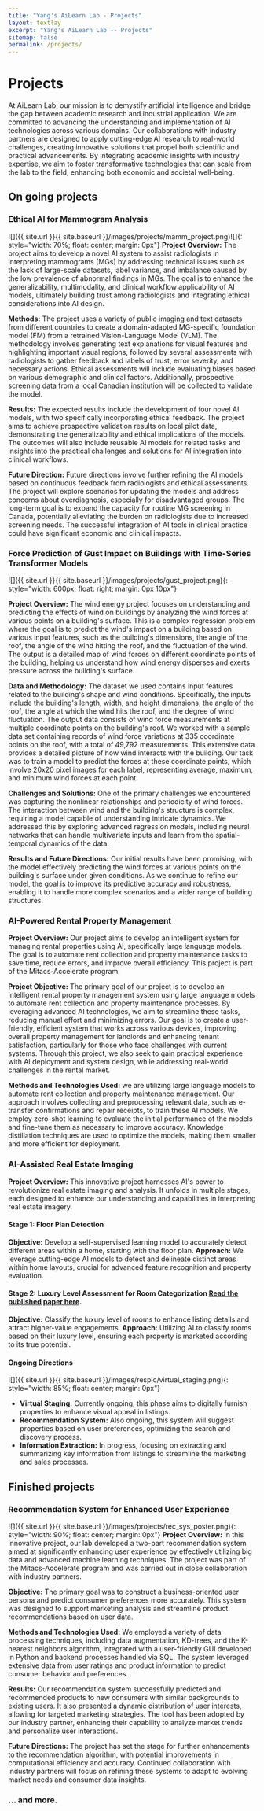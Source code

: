 ```yaml
---
title: "Yang's AiLearn Lab - Projects"
layout: textlay
excerpt: "Yang's AiLearn Lab -- Projects"
sitemap: false
permalink: /projects/
---
```


# Projects

At AiLearn Lab, our mission is to demystify artificial intelligence and bridge the gap between academic research and industrial application. We are committed to advancing the understanding and implementation of AI technologies across various domains. Our collaborations with industry partners are designed to apply cutting-edge AI research to real-world challenges, creating innovative solutions that propel both scientific and practical advancements. By integrating academic insights with industry expertise, we aim to foster transformative technologies that can scale from the lab to the field, enhancing both economic and societal well-being.


## On going projects

### Ethical AI for Mammogram Analysis
![]({{ site.url }}{{ site.baseurl }}/images/projects/mamm_project.png)![]{: style="width: 70%; float: center; margin: 0px"}
**Project Overview:** The project aims to develop a novel AI system to assist radiologists in interpreting mammograms (MGs) by addressing technical issues such as the lack of large-scale datasets, label variance, and imbalance caused by the low prevalence of abnormal findings in MGs. The goal is to enhance the generalizability, multimodality, and clinical workflow applicability of AI models, ultimately building trust among radiologists and integrating ethical considerations into AI design.

**Methods:** The project uses a variety of public imaging and text datasets from different countries to create a domain-adapted MG-specific foundation model (FM) from a retrained Vision-Language Model (VLM). The methodology involves generating text explanations for visual features and highlighting important visual regions, followed by several assessments with radiologists to gather feedback and labels of trust, error severity, and necessary actions. Ethical assessments will include evaluating biases based on various demographic and clinical factors. Additionally, prospective screening data from a local Canadian institution will be collected to validate the model.

**Results:** The expected results include the development of four novel AI models, with two specifically incorporating ethical feedback. The project aims to achieve prospective validation results on local pilot data, demonstrating the generalizability and ethical implications of the models. The outcomes will also include reusable AI models for related tasks and insights into the practical challenges and solutions for AI integration into clinical workflows.

**Future Direction:** Future directions involve further refining the AI models based on continuous feedback from radiologists and ethical assessments. The project will explore scenarios for updating the models and address concerns about overdiagnosis, especially for disadvantaged groups. The long-term goal is to expand the capacity for routine MG screening in Canada, potentially alleviating the burden on radiologists due to increased screening needs. The successful integration of AI tools in clinical practice could have significant economic and clinical impacts.

### Force Prediction of Gust Impact on Buildings with Time-Series Transformer Models
![]({{ site.url }}{{ site.baseurl }}/images/projects/gust_project.png){: style="width: 600px; float: right; margin: 0px 10px"}

**Project Overview:** The wind energy project focuses on understanding and predicting the effects of wind on buildings by analyzing the wind forces at various points on a building's surface. This is a complex regression problem where the goal is to predict the wind's impact on a building based on various input features, such as the building's dimensions, the angle of the roof, the angle of the wind hitting the roof, and the fluctuation of the wind. The output is a detailed map of wind forces on different coordinate points of the building, helping us understand how wind energy disperses and exerts pressure across the building's surface.

**Data and Methodology:** The dataset we used contains input features related to the building's shape and wind conditions. Specifically, the inputs include the building's length, width, and height dimensions, the angle of the roof, the angle at which the wind hits the roof, and the degree of wind fluctuation. The output data consists of wind force measurements at multiple coordinate points on the building's roof. We worked with a sample data set containing records of wind force variations at 335 coordinate points on the roof, with a total of 49,792 measurements. This extensive data provides a detailed picture of how wind interacts with the building. Our task was to train a model to predict the forces at these coordinate points, which involve 20x20 pixel images for each label, representing average, maximum, and minimum wind forces at each point.

**Challenges and Solutions:** One of the primary challenges we encountered was capturing the nonlinear relationships and periodicity of wind forces. The interaction between wind and the building's structure is complex, requiring a model capable of understanding intricate dynamics. We addressed this by exploring advanced regression models, including neural networks that can handle multivariate inputs and learn from the spatial-temporal dynamics of the data.

**Results and Future Directions:** Our initial results have been promising, with the model effectively predicting the wind forces at various points on the building's surface under given conditions. As we continue to refine our model, the goal is to improve its predictive accuracy and robustness, enabling it to handle more complex scenarios and a wider range of building structures.


### AI-Powered Rental Property Management
**Project Overview:** Our project aims to develop an intelligent system for managing rental properties using AI, specifically large language models. The goal is to automate rent collection and property maintenance tasks to save time, reduce errors, and improve overall efficiency. This project is part of the Mitacs-Accelerate program.

**Project Objective:** The primary goal of our project is to develop an intelligent rental property management system using large language models to automate rent collection and property maintenance processes. By leveraging advanced AI technologies, we aim to streamline these tasks, reducing manual effort and minimizing errors. Our goal is to create a user-friendly, efficient system that works across various devices, improving overall property management for landlords and enhancing tenant satisfaction, particularly for those who face challenges with current systems. Through this project, we also seek to gain practical experience with AI deployment and system design, while addressing real-world challenges in the rental market.

**Methods and Technologies Used:** we are utilizing large language models to automate rent collection and property maintenance management. Our approach involves collecting and preprocessing relevant data, such as e-transfer confirmations and repair receipts, to train these AI models. We employ zero-shot learning to evaluate the initial performance of the models and fine-tune them as necessary to improve accuracy. Knowledge distillation techniques are used to optimize the models, making them smaller and more efficient for deployment.

### AI-Assisted Real Estate Imaging

**Project Overview:** This innovative project harnesses AI's power to revolutionize real estate imaging and analysis. It unfolds in multiple stages, each designed to enhance our understanding and capabilities in interpreting real estate imagery.

#### Stage 1: Floor Plan Detection
**Objective:** Develop a self-supervised learning model to accurately detect different areas within a home, starting with the floor plan.
**Approach:** We leverage cutting-edge AI models to detect and delineate distinct areas within home layouts, crucial for advanced feature recognition and property evaluation.

#### Stage 2: Luxury Level Assessment for Room Categorization [Read the published paper here](https://ieeexplore.ieee.org/stamp/stamp.jsp?arnumber=10444335).
**Objective:** Classify the luxury level of rooms to enhance listing details and attract higher-value engagements.
**Approach:** Utilizing AI to classify rooms based on their luxury level, ensuring each property is marketed according to its true potential.

#### Ongoing Directions
![]({{ site.url }}{{ site.baseurl }}/images/respic/virtual_staging.png){: style="width: 85%; float: center; margin: 0px"}
- **Virtual Staging:** Currently ongoing, this phase aims to digitally furnish properties to enhance visual appeal in listings.
- **Recommendation System:** Also ongoing, this system will suggest properties based on user preferences, optimizing the search and discovery process.
- **Information Extraction:** In progress, focusing on extracting and summarizing key information from listings to streamline the marketing and sales processes.





## Finished projects

### Recommendation System for Enhanced User Experience
![]({{ site.url }}{{ site.baseurl }}/images/projects/rec_sys_poster.png){: style="width: 90%; float: center; margin: 0px"}
**Project Overview:** In this innovative project, our lab developed a two-part recommendation system aimed at significantly enhancing user experience by effectively utilizing big data and advanced machine learning techniques. The project was part of the Mitacs-Accelerate program and was carried out in close collaboration with industry partners.

**Objective:** The primary goal was to construct a business-oriented user persona and predict consumer preferences more accurately. This system was designed to support marketing analysis and streamline product recommendations based on user data.

**Methods and Technologies Used:** We employed a variety of data processing techniques, including data augmentation, KD-trees, and the K-nearest neighbors algorithm, integrated with a user-friendly GUI developed in Python and backend processes handled via SQL. The system leveraged extensive data from user ratings and product information to predict consumer behavior and preferences.

**Results:** Our recommendation system successfully predicted and recommended products to new consumers with similar backgrounds to existing users. It also presented a dynamic distribution of user interests, allowing for targeted marketing strategies. The tool has been adopted by our industry partner, enhancing their capability to analyze market trends and personalize user interactions.

**Future Directions:** The project has set the stage for further enhancements to the recommendation algorithm, with potential improvements in computational efficiency and accuracy. Continued collaboration with industry partners will focus on refining these systems to adapt to evolving market needs and consumer data insights.

### ... and more.
